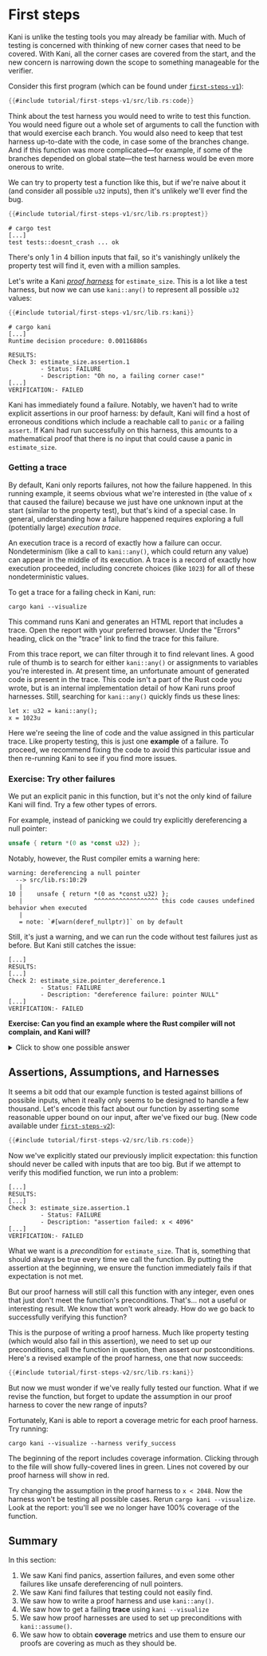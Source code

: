 # First steps

Kani is unlike the testing tools you may already be familiar with.
Much of testing is concerned with thinking of new corner cases that need to be covered.
With Kani, all the corner cases are covered from the start, and the new concern is narrowing down the scope to something manageable for the verifier.

Consider this first program (which can be found under [`first-steps-v1`](https://github.com/model-checking/kani/tree/main/docs/src/tutorial/first-steps-v1/)):

```rust
{{#include tutorial/first-steps-v1/src/lib.rs:code}}
```

Think about the test harness you would need to write to test this function.
You would need figure out a whole set of arguments to call the function with that would exercise each branch.
You would also need to keep that test harness up-to-date with the code, in case some of the branches change.
And if this function was more complicated—for example, if some of the branches depended on global state—the test harness would be even more onerous to write.

We can try to property test a function like this, but if we're naive about it (and consider all possible `u32` inputs), then it's unlikely we'll ever find the bug.

```rust
{{#include tutorial/first-steps-v1/src/lib.rs:proptest}}
```

```
# cargo test
[...]
test tests::doesnt_crash ... ok
```

There's only 1 in 4 billion inputs that fail, so it's vanishingly unlikely the property test will find it, even with a million samples.

Let's write a Kani [_proof harness_](reference/attributes.md#kaniproof) for `estimate_size`.
This is a lot like a test harness, but now we can use `kani::any()` to represent all possible `u32` values:

```rust
{{#include tutorial/first-steps-v1/src/lib.rs:kani}}
```

```
# cargo kani
[...]
Runtime decision procedure: 0.00116886s

RESULTS:
Check 3: estimate_size.assertion.1
         - Status: FAILURE
         - Description: "Oh no, a failing corner case!"
[...]
VERIFICATION:- FAILED
```

Kani has immediately found a failure.
Notably, we haven't had to write explicit assertions in our proof harness: by default, Kani will find a host of erroneous conditions which include a reachable call to `panic` or a failing `assert`.
If Kani had run successfully on this harness, this amounts to a mathematical proof that there is no input that could cause a panic in `estimate_size`.

### Getting a trace

By default, Kani only reports failures, not how the failure happened.
In this running example, it seems obvious what we're interested in (the value of `x` that caused the failure) because we just have one unknown input at the start (similar to the property test), but that's kind of a special case.
In general, understanding how a failure happened requires exploring a full (potentially large) _execution trace_.

An execution trace is a record of exactly how a failure can occur.
Nondeterminism (like a call to `kani::any()`, which could return any value) can appear in the middle of its execution.
A trace is a record of exactly how execution proceeded, including concrete choices (like `1023`) for all of these nondeterministic values.

To get a trace for a failing check in Kani, run:

```
cargo kani --visualize
```

This command runs Kani and generates an HTML report that includes a trace.
Open the report with your preferred browser.
Under the "Errors" heading, click on the "trace" link to find the trace for this failure.

From this trace report, we can filter through it to find relevant lines.
A good rule of thumb is to search for either `kani::any()` or assignments to variables you're interested in.
At present time, an unfortunate amount of generated code is present in the trace.
This code isn't a part of the Rust code you wrote, but is an internal implementation detail of how Kani runs proof harnesses.
Still, searching for `kani::any()` quickly finds us these lines:

```
let x: u32 = kani::any();
x = 1023u
```

Here we're seeing the line of code and the value assigned in this particular trace.
Like property testing, this is just one **example** of a failure.
To proceed, we recommend fixing the code to avoid this particular issue and then re-running Kani to see if you find more issues.

### Exercise: Try other failures

We put an explicit panic in this function, but it's not the only kind of failure Kani will find.
Try a few other types of errors.

For example, instead of panicking we could try explicitly dereferencing a null pointer:

```rust
unsafe { return *(0 as *const u32) };
```

Notably, however, the Rust compiler emits a warning here:

```
warning: dereferencing a null pointer
  --> src/lib.rs:10:29
   |
10 |    unsafe { return *(0 as *const u32) };
   |                    ^^^^^^^^^^^^^^^^^^ this code causes undefined behavior when executed
   |
   = note: `#[warn(deref_nullptr)]` on by default
```

Still, it's just a warning, and we can run the code without test failures just as before.
But Kani still catches the issue:

```
[...]
RESULTS:
[...]
Check 2: estimate_size.pointer_dereference.1
         - Status: FAILURE
         - Description: "dereference failure: pointer NULL"
[...]
VERIFICATION:- FAILED
```

**Exercise: Can you find an example where the Rust compiler will not complain, and Kani will?**

<details>
<summary>Click to show one possible answer</summary>

```
return 1 << x;
```

Overflow (in addition, multiplication or, in this case, [bit-shifting by too much](https://github.com/rust-lang/rust/issues/10183)) is also caught by Kani:

```
RESULTS:
[...]
Check 1: estimate_size.assertion.1
         - Status: FAILURE
         - Description: "attempt to shift left with overflow"

Check 3: estimate_size.undefined-shift.1
         - Status: FAILURE
         - Description: "shift distance too large"
[...]
VERIFICATION:- FAILED
```

</details>

## Assertions, Assumptions, and Harnesses

It seems a bit odd that our example function is tested against billions of possible inputs, when it really only seems to be designed to handle a few thousand.
Let's encode this fact about our function by asserting some reasonable upper bound on our input, after we've fixed our bug.
(New code available under [`first-steps-v2`](https://github.com/model-checking/kani/tree/main/docs/src/tutorial/first-steps-v2/)):

```rust
{{#include tutorial/first-steps-v2/src/lib.rs:code}}
```

Now we've explicitly stated our previously implicit expectation: this function should never be called with inputs that are too big.
But if we attempt to verify this modified function, we run into a problem:

```
[...]
RESULTS:
[...]
Check 3: estimate_size.assertion.1
         - Status: FAILURE
         - Description: "assertion failed: x < 4096"
[...]
VERIFICATION:- FAILED
```

What we want is a _precondition_ for `estimate_size`.
That is, something that should always be true every time we call the function.
By putting the assertion at the beginning, we ensure the function immediately fails if that expectation is not met.

But our proof harness will still call this function with any integer, even ones that just don't meet the function's preconditions.
That's... not a useful or interesting result.
We know that won't work already.
How do we go back to successfully verifying this function?

This is the purpose of writing a proof harness.
Much like property testing (which would also fail in this assertion), we need to set up our preconditions, call the function in question, then assert our postconditions.
Here's a revised example of the proof harness, one that now succeeds:

```rust
{{#include tutorial/first-steps-v2/src/lib.rs:kani}}
```

But now we must wonder if we've really fully tested our function.
What if we revise the function, but forget to update the assumption in our proof harness to cover the new range of inputs?

Fortunately, Kani is able to report a coverage metric for each proof harness.
Try running:

```
cargo kani --visualize --harness verify_success
```

The beginning of the report includes coverage information.
Clicking through to the file will show fully-covered lines in green.
Lines not covered by our proof harness will show in red.

Try changing the assumption in the proof harness to `x < 2048`.
Now the harness won't be testing all possible cases.
Rerun `cargo kani --visualize`.
Look at the report: you'll see we no longer have 100% coverage of the function.

## Summary

In this section:

1. We saw Kani find panics, assertion failures, and even some other failures like unsafe dereferencing of null pointers.
2. We saw Kani find failures that testing could not easily find.
3. We saw how to write a proof harness and use `kani::any()`.
4. We saw how to get a failing **trace** using `kani --visualize`
5. We saw how proof harnesses are used to set up preconditions with `kani::assume()`.
6. We saw how to obtain **coverage** metrics and use them to ensure our proofs are covering as much as they should be.
